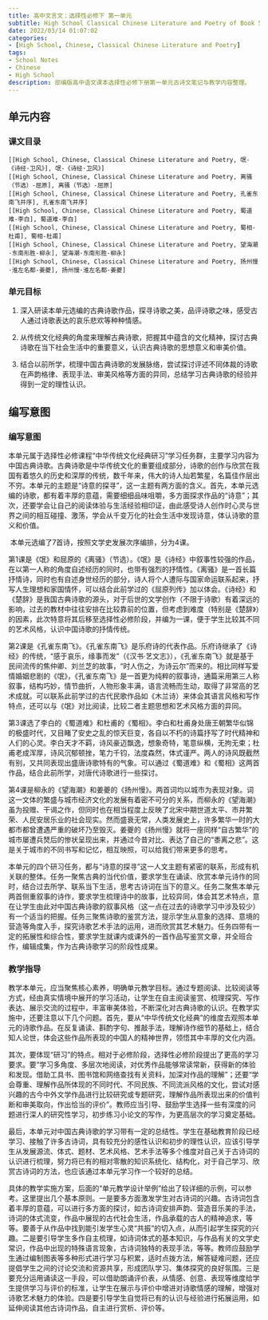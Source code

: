 ```yaml
---
title: 高中文言文：选择性必修下 第一单元
subtitle: High School Classical Chinese Literature and Poetry of Book 5 Chapter 1
date: 2022/03/14 01:07:02
categories:
- [High School, Chinese, Classical Chinese Literature and Poetry]
tags:
- School Notes
- Chinese
- High School
description: 部编版高中语文课本选择性必修下册第一单元古诗文笔记与教学内容整理。
---
```


## 单元内容

### 课文目录

```template:contents
[[High School, Chinese, Classical Chinese Literature and Poetry, 氓-《诗经·卫风》], 氓-《诗经·卫风》]
[[High School, Chinese, Classical Chinese Literature and Poetry, 离骚（节选）-屈原], 离骚（节选）-屈原]
[[High School, Chinese, Classical Chinese Literature and Poetry, 孔雀东南飞并序], 孔雀东南飞并序]
[[High School, Chinese, Classical Chinese Literature and Poetry, 蜀道难-李白], 蜀道难-李白]
[[High School, Chinese, Classical Chinese Literature and Poetry, 蜀相-杜甫], 蜀相-杜甫]
[[High School, Chinese, Classical Chinese Literature and Poetry, 望海潮·东南形胜-柳永], 望海潮·东南形胜-柳永]
[[High School, Chinese, Classical Chinese Literature and Poetry, 扬州慢·淮左名都-姜夔], 扬州慢·淮左名都-姜夔]
```

### 单元目标

1. 深入研读本单元选编的古典诗歌作品，探寻诗歌之美，品评诗歌之味，感受古人通过诗歌表达的哀乐悲欢等种种情感。

2. 从传统文化经典的角度来理解古典诗歌，把握其中蕴含的文化精神，探讨古典诗歌在当下社会生活中的重要意义，认识古典诗歌的思想意义和审美价值。

3. 结合以前所学，梳理中国古典诗歌的发展脉络，尝试探讨评述不同体裁的诗歌在声韵格律、表现手法、审美风格等方面的异同，总结学习古典诗歌的经验并得到一定的理性认识。

## 编写意图

### 编写意图

​	本单元属于选择性必修课程“中华传统文化经典研习”学习任务群，主要学习内容为中国古典诗歌。古典诗歌是中华传统文化的重要组成部分，诗歌的创作与欣赏在我国有着悠久的历史和深厚的传统，数千年来，伟大的诗人灿若繁星，名篇佳作层出不穷。本单元的主题是“诗意的探寻”，这一主题有两方面的含义。首先，本单元选编的诗歌，都有着丰厚的意蕴，需要细细品味咀嚼，多方面探求作品的“诗意”；其次，还要学会让自己的阅读体验与生活经验相印证，由此感受诗人创作时心灵与世界之间的相互碰撞、激荡，学会从千变万化的社会生活中发现诗意，体认诗歌的意义和价值。

​	本单元选编了7首诗，按照文学史发展次序编排，分为4课。

​	第1课是《氓》和屈原的《离骚》（节选）。《氓》是《诗经》中叙事性较强的作品，在以第一人称的角度自述经历的同时，也带有强烈的抒情性。《离骚》是一首长篇抒情诗，同时也有自述身世经历的部分，诗人将个人遭际与国家命运联系起来，抒写人生理想和家国情怀，可以结合此前学过的《屈原列传》加以体会。《诗经》和《楚辞》是我国古典诗歌的源头，对于后世的文学创作（不限于诗歌）有着深远的影响，过去的教材中往往安排在比较靠前的位置，但考虑到难度（特别是《楚辞》）的因素，此次特意将其后移至选择性必修阶段，并编为一课，便于学生比较其不同的艺术风格，认识中国诗歌的抒情传统。

​	第2课是《孔雀东南飞》。《孔雀东南飞》是乐府诗的代表作品。乐府诗继承了《诗经》的传统，“感于哀乐，缘事而发”（《汉书·艺文志》），《孔雀东南飞》就是基于民间流传的焦仲卿、刘兰芝的故事，“时人伤之，为诗云尔”而来的。相比同样写爱情婚姻悲剧的《氓》，《孔雀东南飞》是一首更为纯粹的叙事诗，通篇采用第三人称叙事，结构巧妙，情节曲折，人物形象丰满，语言流畅而生动，取得了非常高的艺术成就。可以联系此前学过的古代民歌作品如《木兰诗）来体会其语言风格和写作特点，还可以与《氓》对比阅读，比较二者主题思想和艺术风格方面的异同。

​	第3课选了李白的《蜀道难》和杜甫的《蜀相》。李白和杜甫身处唐王朝繁华似锦的极盛时代，又目睹了安史之乱的惊天巨变，各自以不朽的诗篇抒写了时代精神和人们的心灵。李白天才不羁，诗风豪迈飘逸，想象奇特，笔意纵横，无拘无束；杜甫老成浑厚，诗风沉郁顿挫，笔力千钧，法度森然，体式谨严。两人的诗风既截然有别，又共同表现出盛唐诗歌特有的气象。可以通过《蜀道难》和《蜀相》这两首作品，结合此前所学，对唐代诗歌进行一些探讨。

​	第4课是柳永的《望海潮》和姜夔的《扬州慢》。两首词均以城市为表现对象。词这一文体的繁盛与城市经济文化的发展有着密不可分的关系，而柳永的《望海潮》虽为投赠、干谒之作，但同时也在相当程度上反映了北宋中期世道太平、市井繁荣、人民安居乐业的社会现实。然而盛衰无常，人类发展史上，许多繁华一时的大都市都曾遭遇严重的破坏乃至毁灭。姜夔的《扬州慢》就将一座同样“自古繁华”的城市屡遭兵燹后的惨状呈现出来，并通过今昔对比、表达了自己的“黍离之悲”。这是关于城市的不同书写和记忆，相互映照，可以给我们带来更多的思考。

​	本单元的四个研习任务，都与“诗意的探寻”这一人文主题有紧密的联系，形成有机关联的整体。任务一聚焦古典的当代价值，要求学生在诵读、欣赏本单元诗作的同时，结合过去所学、联系当下生活，思考古诗词在当下的意义。任务二聚焦本单元两首侧重叙事的诗作，要求学生梳理诗中的故事，比较异同，体会其艺术特点，意在让学生由此对中国古典诗歌的叙事风格（这一点在过去的诗歌学习中涉及较少）有一个适当的把握。任务三聚焦诗歌的鉴赏方法，提示学生从意象的选择、意境的营造等角度入手，探究诗歌艺术手法的运用，进而欣赏其艺术魅力。任务四带有一定的拓展性和综合性，要求学生就课内或课外的一首作品写鉴赏文章，并全班合作，编辑成集，作为古典诗歌学习的阶段性成果。

### 教学指导

​	教学本单元，应当聚焦核心素养，明确单元教学目标。通过专题阅读、比较阅读等方式，经由真实情境中展开的学习活动，让学生在自主阅读鉴赏、梳理探究、写作表达、展示交流的过程中，丰富审美体验，不断深化对古典诗歌的认识。在教学实施中，还要注意以下几个问题。首先，要从“中华传统文化经典”的维度去观照本单元的诗歌作品。在反复诵读、斟酌字句、推敲手法，理解诗作细节的基础上，结合知人论世，体会这些作品所表现的中国人的精神世界，领悟其中丰厚的文化内涵。

​	其次，要体现“研习”的特点。相对于必修阶段，选择性必修阶段提出了更高的学习要求。要“学习多角度、多层次地阅读，对优秀作品能够常读常新，获得新的体验和发现。借助工具书、图书馆和网络查找有关资料，加深对作品的理解”；还要“学会尊重、理解作品所体现的不同时代、不同民族、不同流派风格的文化，尝试对感兴趣的古今中外文学作品进行比较研究或专题研究，理解作品所表现出来的价值判断和审美取向，作出恰当的评价”。教师应当引导、鼓励学生选择一些有深度的问题进行深人的研究性学习，初步练习小论文的写作，为更高层次的学习奠定基础。

​	最后，本单元对中国古典诗歌的学习带有一定的总结性。学生在基础教育阶段已经学习、接触了许多古诗词，具有较充分的感性认识和初步的理性认识，应该引导学生从发展源流、体式、题材、艺术风格、艺术手法等多个维度对自己关于古诗词的认识进行梳理，努力将已有的相对零散的知识系统化、结构化，对于自己学习、欣赏古诗词的方法，也应该通过本单元学习作一个较好的总结。

​	具体的教学实施方案，后面的“单元教学设计举例”给出了较详细的示例，可以参考。这里提出几个基本原则。一是要多方面激发学生对古诗词的兴趣。古诗词包含着丰厚的意蕴，可以进行多方面的探讨，如古诗词安排声韵、营造音乐美的手法，诗词的体式流变，作品中展现的古代社会生活，作品承载的古人的精神追求，等等。要善于从作品中找到能引发学生心灵“共振”的切入点，从而引起学生探究的兴趣。二是要引导学生多作自主梳理，如诗词体式的基本知识，与作品有关的文学史常识，作品中出现的特殊语言现象，古诗词独特的表现手法，等等。教师应鼓励学生通过编制图表等多种形式进行学习与积累，适时点拨方法，解答疑难问题，还应提倡学生之间的讨论交流和资源共享，形成团队学习、集体探究的良好氛围。三是要充分运用诵读这一手段，可以借助朗诵评价表，从情感、创意、表现等维度给学生提供学习与评价的标准，让学生在展示与评价中增进对诗歌情感的理解，增强对诗歌艺术魅力的体验。四是要引导学生自觉将已有的认识与经验进行拓展运用，如延伸阅读其他古诗词作品，自主进行赏析、评价等。
